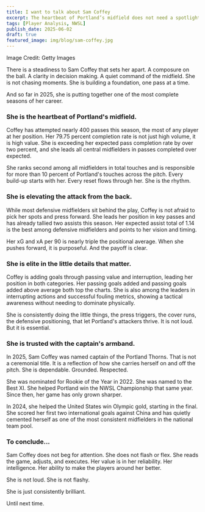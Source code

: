 ```yaml
---
title: I want to talk about Sam Coffey
excerpt: The heartbeat of Portland’s midfield does not need a spotlight to shine. Sam Coffey anchors the Thorns with poise, precision, and a quiet confidence that sets the rhythm for everything around her. She leads all defensive midfielders in expected assists and ranks near the top in pass completion, key passes, and touches. She is the connector, the stabilizer, the one making sure the chaos never overwhelms the plan. You might not always see her on the highlight reel. But when Portland clicks, Coffey is at the center of it.
tags: [Player Analysis, NWSL]
publish_date: 2025-06-02
draft: true
featured_image: img/blog/sam-coffey.jpg
---
```

<p class="text-small">Image Credit: Getty Images</p>

There is a steadiness to Sam Coffey that sets her apart. A composure on the ball. A clarity in decision making. A quiet command of the midfield. She is not chasing moments. She is building a foundation, one pass at a time.

And so far in 2025, she is putting together one of the most complete seasons of her career.

### She is the heartbeat of Portland's midfield.

Coffey has attempted nearly 400 passes this season, the most of any player at her position. Her 79.75 percent completion rate is not just high volume, it is high value. She is exceeding her expected pass completion rate by over two percent, and she leads all central midfielders in passes completed over expected.

She ranks second among all midfielders in total touches and is responsible for more than 10 percent of Portland's touches across the pitch. Every build-up starts with her. Every reset flows through her. She is the rhythm.

### She is elevating the attack from the back.

While most defensive midfielders sit behind the play, Coffey is not afraid to pick her spots and press forward. She leads her position in key passes and has already tallied two assists this season. Her expected assist total of 1.14 is the best among defensive midfielders and points to her vision and timing.

Her xG and xA per 90 is nearly triple the positional average. When she pushes forward, it is purposeful. And the payoff is clear.

### She is elite in the little details that matter.

Coffey is adding goals through passing value and interruption, leading her position in both categories. Her passing goals added and passing goals added above average both top the charts. She is also among the leaders in interrupting actions and successful fouling metrics, showing a tactical awareness without needing to dominate physically.

She is consistently doing the little things, the press triggers, the cover runs, the defensive positioning, that let Portland's attackers thrive. It is not loud. But it is essential.

### She is trusted with the captain's armband.

In 2025, Sam Coffey was named captain of the Portland Thorns. That is not a ceremonial title. It is a reflection of how she carries herself on and off the pitch. She is dependable. Grounded. Respected.

She was nominated for Rookie of the Year in 2022. She was named to the Best XI. She helped Portland win the NWSL Championship that same year. Since then, her game has only grown sharper.

In 2024, she helped the United States win Olympic gold, starting in the final. She scored her first two international goals against China and has quietly cemented herself as one of the most consistent midfielders in the national team pool.

### To conclude...

Sam Coffey does not beg for attention. She does not flash or flex. She reads the game, adjusts, and executes. Her value is in her reliability. Her intelligence. Her ability to make the players around her better.

She is not loud. She is not flashy.

She is just consistently brilliant.

Until next time.
